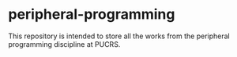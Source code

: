 # peripheral-programming
This repository is intended to store all the works from the peripheral programming discipline at PUCRS.
